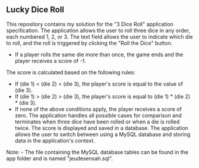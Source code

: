 ## Lucky Dice Roll

This repository contains my solution for the "3 Dice Roll" application specification. The application allows the user to roll three dice in any order, each numbered 1, 2, or 3. The text field allows the user to indicate which die to roll, and the roll is triggered by clicking the "Roll the Dice" button.

- If a player rolls the same die more than once, the game ends and the player receives a score of -1.

The score is calculated based on the following rules:

- If (die 1) < (die 2) < (die 3), the player's score is equal to the value of (die 3).
- If (die 1) > (die 2) > (die 3), the player's score is equal to (die 1) * (die 2) * (die 3).
- If none of the above conditions apply, the player receives a score of zero.
 The application handles all possible cases for comparison and terminates when three dice have been rolled or when a die is rolled twice. The score is displayed and saved in a database. The application allows the user to switch between using a MySQL database and storing data in the application's context.

Note: - The file containing the MySQL database tables can be found in the app folder and is named "jeudesensah.sql".
